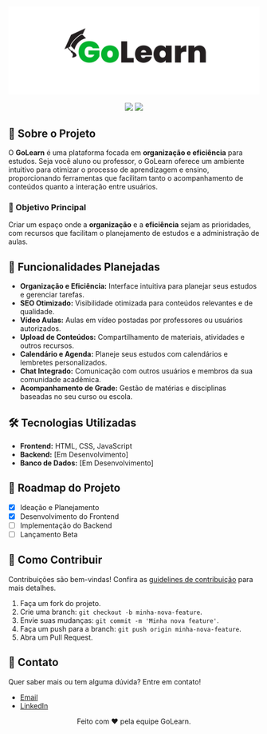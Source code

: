 ![GoLearn Banner](https://github.com/golearnapp/.github/blob/main/images/GoLearn%20Banner.png?raw=true)

<p align="center">
  <img src="https://img.shields.io/badge/Status-Em%20Desenvolvimento-yellow">
  <img src="https://img.shields.io/badge/Contribuições-Bem%20Vindas-brightgreen">
</p>

## 🧠 Sobre o Projeto

O **GoLearn** é uma plataforma focada em **organização e eficiência** para estudos. Seja você aluno ou professor, o GoLearn oferece um ambiente intuitivo para otimizar o processo de aprendizagem e ensino, proporcionando ferramentas que facilitam tanto o acompanhamento de conteúdos quanto a interação entre usuários.

### 🎯 Objetivo Principal

Criar um espaço onde a **organização** e a **eficiência** sejam as prioridades, com recursos que facilitam o planejamento de estudos e a administração de aulas. 

## 🚀 Funcionalidades Planejadas

- **Organização e Eficiência:** Interface intuitiva para planejar seus estudos e gerenciar tarefas.
- **SEO Otimizado:** Visibilidade otimizada para conteúdos relevantes e de qualidade.
- **Vídeo Aulas:** Aulas em vídeo postadas por professores ou usuários autorizados.
- **Upload de Conteúdos:** Compartilhamento de materiais, atividades e outros recursos.
- **Calendário e Agenda:** Planeje seus estudos com calendários e lembretes personalizados.
- **Chat Integrado:** Comunicação com outros usuários e membros da sua comunidade acadêmica.
- **Acompanhamento de Grade:** Gestão de matérias e disciplinas baseadas no seu curso ou escola.

## 🛠️ Tecnologias Utilizadas

- **Frontend:** HTML, CSS, JavaScript
- **Backend:** [Em Desenvolvimento]
- **Banco de Dados:** [Em Desenvolvimento]

## 📅 Roadmap do Projeto

- [x] Ideação e Planejamento
- [x] Desenvolvimento do Frontend
- [ ] Implementação do Backend
- [ ] Lançamento Beta

## 📝 Como Contribuir

Contribuições são bem-vindas! Confira as [guidelines de contribuição](CONTRIBUTING.md) para mais detalhes.

1. Faça um fork do projeto.
2. Crie uma branch: `git checkout -b minha-nova-feature`.
3. Envie suas mudanças: `git commit -m 'Minha nova feature'`.
4. Faça um push para a branch: `git push origin minha-nova-feature`.
5. Abra um Pull Request.

## 📩 Contato

Quer saber mais ou tem alguma dúvida? Entre em contato!

- [Email](mailto:gabrielficciobotan@gmail.com)
- [LinkedIn](https://linkedin.com/in/gabrielficciobotan)

<p align="center">
  Feito com ❤️ pela equipe GoLearn.
</p>

